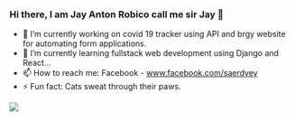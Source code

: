 ### Hi there, I am Jay Anton Robico call me sir Jay 👋

- 🔭 I’m currently working on covid 19 tracker using API and brgy website for automating form applications.
- 🌱 I’m currently learning fullstack web development using Django and React...
- 📫 How to reach me: Facebook - www.facebook.com/saerdyey
- ⚡ Fun fact: Cats sweat through their paws.

<img src="https://github-readme-stats.vercel.app/api?username=saerdyey&&show_icons=true&title_color=ffffff&icon_color=bb2acf&text_color=daf7dc&bg_color=151515">
